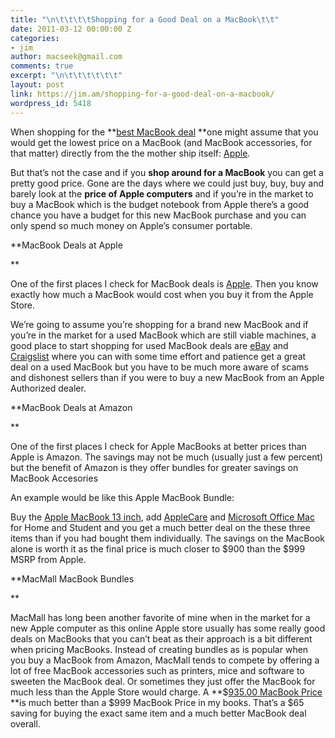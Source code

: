 ```yaml
---
title: "\n\t\t\t\tShopping for a Good Deal on a MacBook\t\t"
date: 2011-03-12 00:00:00 Z
categories:
- jim
author: macseek@gmail.com
comments: true
excerpt: "\n\t\t\t\t\t\t"
layout: post
link: https://jim.am/shopping-for-a-good-deal-on-a-macbook/
wordpress_id: 5418
---
```


When shopping for the **[best MacBook deal](http://www.amazon.com/gp/redirect.html?ie=UTF8&location=http%3A%2F%2Fwww.amazon.com%2Fs%3Fie%3DUTF8%26scn%3D541966%26redirect%3Dtrue%26ref_%3Dsr_nr_scat_541966_t%26keywords%3DMacBook%26qid%3D1299936793%26h%3D179243ea296a92643bd104ef6c759ae67c9c0702%26rh%3Dn%253A541966%252Ck%253AMacBook&tag=ramseeker-20&linkCode=ur2&camp=1789&creative=390957) **one might assume that you would get the lowest price on a MacBook (and MacBook accessories, for that matter) directly from the the mother ship itself: [Apple](http://www.apple.com).




But that’s not the case and if you **shop around for a MacBook** you can get a pretty good price. Gone are the days where we could just buy, buy, buy and barely look at the **price of Apple computers** and if you’re in the market to buy a MacBook which is the budget notebook from Apple there’s a good chance you have a budget for this new MacBook purchase and you can only spend so much money on Apple’s consumer portable.




**MacBook Deals at Apple




**




One of the first places I check for MacBook deals is [Apple](http://www.apple.com). Then you know exactly how much a MacBook would cost when you buy it from the Apple Store.




We’re going to assume you’re shopping for a brand new MacBook and if you’re in the market for a used MacBook which are still viable machines, a good place to start shopping for used MacBook deals are [eBay](http://www.ebay.com) and [Craigslist](http://www.craigslist.com) where you can with some time effort and patience get a great deal on a used MacBook but you have to be much more aware of scams and dishonest sellers than if you were to buy a new MacBook from an Apple Authorized dealer.




**MacBook Deals at Amazon




**




One of the first places I check for Apple MacBooks at better prices than Apple is Amazon. The savings may not be much (usually just a few percent) but the benefit of Amazon is they offer bundles for greater savings on MacBook Accesories




An example would be like this Apple MacBook Bundle:




Buy the [Apple MacBook 13 inch](http://www.amazon.com/gp/product/B002C7489S/ref=as_li_ss_tl?ie=UTF8&tag=ramseeker-20&linkCode=as2&camp=1789&creative=390957&creativeASIN=B002C7489S), add [AppleCare](http://www.amazon.com/gp/product/B002VWK4NI/ref=as_li_ss_tl?ie=UTF8&tag=ramseeker-20&linkCode=as2&camp=1789&creative=390957&creativeASIN=B002VWK4NI) and [Microsoft Office Mac](http://www.amazon.com/gp/product/B003YCOJAI/ref=as_li_ss_tl?ie=UTF8&tag=ramseeker-20&linkCode=as2&camp=1789&creative=390957&creativeASIN=B003YCOJAI) for Home and Student and you get a much better deal on the these three items than if you had bought them individually. The savings on the MacBook alone is worth it as the final price is much closer to $900 than the $999 MSRP from Apple.




**MacMall MacBook Bundles




**




MacMall has long been another favorite of mine when in the market for a new Apple computer as this online Apple store usually has some really good deals on MacBooks that you can’t beat as their approach is a bit different when pricing MacBooks. Instead of creating bundles as is popular when you buy a MacBook from Amazon, MacMall tends to compete by offering a lot of free MacBook accessories such as printers, mice and software to sweeten the MacBook deal. Or sometimes they just offer the MacBook for much less than the Apple Store would charge. A **$[935.00 MacBook Price](http://www.kqzyfj.com/click-1548159-10380674) **is much better than a $999 MacBook Price in my books. That’s a $65 saving for buying the exact same item and a much better MacBook deal overall.


		
